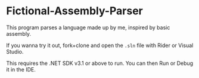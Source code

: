 # Fictional-Assembly-Parser
 This program parses a language made up by me, inspired by basic assembly.

 If you wanna try it out, fork+clone and open the `.sln` file with Rider or Visual Studio. 

 This requires the .NET SDK v3.1 or above to run.
 You can then Run or Debug it in the IDE.